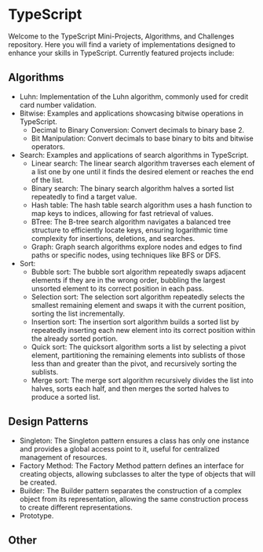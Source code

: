 # TypeScript 
Welcome to the TypeScript Mini-Projects, Algorithms, and Challenges repository. Here you will find a variety of implementations designed to enhance your skills in TypeScript. Currently featured projects include:
## Algorithms
- Luhn: Implementation of the Luhn algorithm, commonly used for credit card number validation.
- Bitwise: Examples and applications showcasing bitwise operations in TypeScript.
  - Decimal to Binary Conversion: Convert decimals to binary base 2.
  - Bit Manipulation: Convert decimals to base binary to bits and bitwise operators.
- Search: Examples and applications of search algorithms in TypeScript.
  - Linear search: The linear search algorithm traverses each element of a list one by one until it finds the desired element or reaches the end of the list.
  - Binary search: The binary search algorithm halves a sorted list repeatedly to find a target value.
  - Hash table: The hash table search algorithm uses a hash function to map keys to indices, allowing for fast retrieval of values.
  - BTree: The B-tree search algorithm navigates a balanced tree structure to efficiently locate keys, ensuring logarithmic time complexity for insertions, deletions, and searches.
  - Graph: Graph search algorithms explore nodes and edges to find paths or specific nodes, using techniques like BFS or DFS.
- Sort:
  - Bubble sort: The bubble sort algorithm repeatedly swaps adjacent elements if they are in the wrong order, bubbling the largest unsorted element to its correct position in each pass.
  - Selection sort: The selection sort algorithm repeatedly selects the smallest remaining element and swaps it with the current position, sorting the list incrementally.
  - Insertion sort: The insertion sort algorithm builds a sorted list by repeatedly inserting each new element into its correct position within the already sorted portion.
  - Quick sort: The quicksort algorithm sorts a list by selecting a pivot element, partitioning the remaining elements into sublists of those less than and greater than the pivot, and recursively sorting the sublists. 
  - Merge sort: The merge sort algorithm recursively divides the list into halves, sorts each half, and then merges the sorted halves to produce a sorted list.
 ## Design Patterns
  - Singleton: The Singleton pattern ensures a class has only one instance and provides a global access point to it, useful for centralized management of resources.
  - Factory Method: The Factory Method pattern defines an interface for creating objects, allowing subclasses to alter the type of objects that will be created.
  - Builder: The Builder pattern separates the construction of a complex object from its representation, allowing the same construction process to create different representations.
  - Prototype.

## Other
